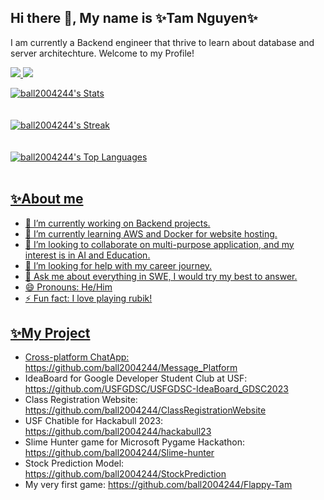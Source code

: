 ## Hi there 👋, My name is ✨Tam Nguyen✨
I am currently a Backend engineer that thrive to learn about database and server architechture. Welcome to my Profile!


<a href=https://www.linkedin.com/in/tam-nguyen-cs/> <img src="https://img.shields.io/badge/-LinkedIn-0e76a8?style=plastic&logo=linkedIn"> <img src="https://komarev.com/ghpvc/?username=ball2004244&color=blue">


<!-- GitHub Stats -->
![ball2004244's Stats](https://github-readme-stats.vercel.app/api?username=ball2004244&theme=tokyonight&show_icons=true&hide_border=true&count_private=true)
<br />
<br />
<br />
![ball2004244's Streak](https://github-readme-streak-stats.herokuapp.com/?user=ball2004244&theme=tokyonight&hide_border=true) 
<br />
<br />
<br />
![ball2004244's Top Languages](https://github-readme-stats.vercel.app/api/top-langs/?username=ball2004244&theme=tokyonight&show_icons=true&hide_border=true&layout=compact) 
<br />
<br />

## ✨About me
- 🔭 I’m currently working on Backend projects.
- 🌱 I’m currently learning AWS and Docker for website hosting.
- 👯 I’m looking to collaborate on multi-purpose application, and my interest is in AI and Education.
- 🤔 I’m looking for help with my career journey.
- 💬 Ask me about everything in SWE, I would try my best to answer.
- 😄 Pronouns: He/Him
- ⚡ Fun fact: I love playing rubik!

## ✨My Project
- Cross-platform ChatApp: https://github.com/ball2004244/Message_Platform
- IdeaBoard for Google Developer Student Club at USF: https://github.com/USFGDSC/USFGDSC-IdeaBoard_GDSC2023
- Class Registration Website: https://github.com/ball2004244/ClassRegistrationWebsite
- USF Chatible for Hackabull 2023: https://github.com/ball2004244/hackabull23
- Slime Hunter game for Microsoft Pygame Hackathon: https://github.com/ball2004244/Slime-hunter
- Stock Prediction Model: https://github.com/ball2004244/StockPrediction
- My very first game: https://github.com/ball2004244/Flappy-Tam
